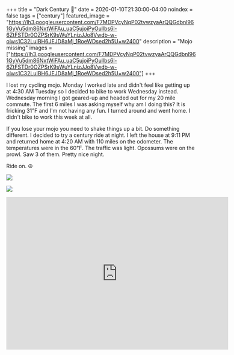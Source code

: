 +++
title =  "Dark Century 💯"
date = 2020-01-10T21:30:00-04:00
noindex = false
tags = ["century"]
featured_image = "https://lh3.googleusercontent.com/F7MDPVcyNqP02tvwzyaArQQGdbnl961GyVu5dm86NxtWiFAu_uaC5ujoiPyOullbs6l-6ZtFSTDr0OZPSrK9sWuYLnizJJo8Vwdb-w-olws1C32LuIBH6JEJD8aMj_1RoeWDsed2h5U=w2400"
description = "Mojo missing"
images = ["https://lh3.googleusercontent.com/F7MDPVcyNqP02tvwzyaArQQGdbnl961GyVu5dm86NxtWiFAu_uaC5ujoiPyOullbs6l-6ZtFSTDr0OZPSrK9sWuYLnizJJo8Vwdb-w-olws1C32LuIBH6JEJD8aMj_1RoeWDsed2h5U=w2400"]
+++

I lost my cycling mojo. Monday I worked late and didn't feel like getting up at 4:30 AM Tuesday so I decided to bike to work Wednesday instead. Wednesday morning I got geared-up and headed out for my 20 mile commute. The first 6 miles I was asking myself why am I doing this? It is fricking 31℉ and I'm not having any fun. I turned around and went home. I didn't bike to work this week at all.

If you lose your mojo you need to shake things up a bit. Do something different. I decided to try a century ride at night. I left the house at 9:11 PM and returned home at 4:20 AM with 110 miles on the odometer. The temperatures were in the 60℉. The traffic was light. Opossums were on the prowl. Saw 3 of them. Pretty nice night.

Ride on. ☮

<a href='https://lh3.googleusercontent.com/kTEBrxA9zDYYrK2RPcYcrCAiDRJHP7U-Fp7vG4eIyuz8go7Z9YhITiwbWRtYk2ln7yLOTZsG2m8EoSTrfl5_NV02VNI9ll2LfMIZ-f3PdE544SZeA3tP3wXEmyRMACOFLx3tV2QZ9GY=w2400'><img src='https://lh3.googleusercontent.com/kTEBrxA9zDYYrK2RPcYcrCAiDRJHP7U-Fp7vG4eIyuz8go7Z9YhITiwbWRtYk2ln7yLOTZsG2m8EoSTrfl5_NV02VNI9ll2LfMIZ-f3PdE544SZeA3tP3wXEmyRMACOFLx3tV2QZ9GY=w2400'></a>

<a href='https://lh3.googleusercontent.com/2aeXv-ok6Bl1arr4gIOxU1jPaAm_oi6zYHJpKXPgJcZ3x8xHX37LYiTAnYdEQt-Zk2Mz7xnLBcnFWIGEpQBJwJqhbtHlbgS8Gt3lma_u472fqjND2gS3N1rCObC24WlNNOd5QUDExqk=w2400'><img src='https://lh3.googleusercontent.com/2aeXv-ok6Bl1arr4gIOxU1jPaAm_oi6zYHJpKXPgJcZ3x8xHX37LYiTAnYdEQt-Zk2Mz7xnLBcnFWIGEpQBJwJqhbtHlbgS8Gt3lma_u472fqjND2gS3N1rCObC24WlNNOd5QUDExqk=w2400'></a>


<iframe height='405' width='590' frameborder='0' allowtransparency='true' scrolling='no' src='https://www.strava.com/activities/3000439382/embed/25de52e160a980724fa24f9867ecda9d8842bdfc'></iframe>
